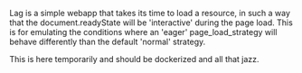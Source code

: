 Lag is a simple webapp that takes its time to load a resource, in such a way that the document.readyState will be 'interactive' during the page load.
This is for emulating the conditions where an 'eager' page_load_strategy will behave differently than the default 'normal' strategy.

This is here temporarily and should be dockerized and all that jazz.
